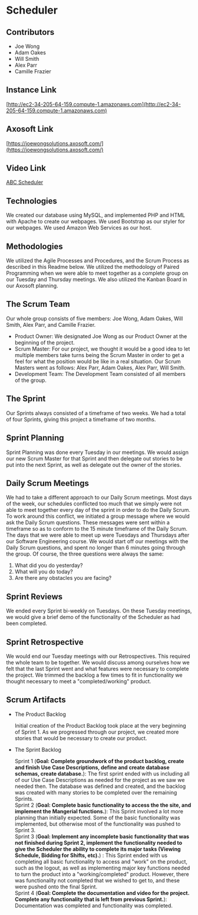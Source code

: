 # Scheduler

## Contributors
* Joe Wong
* Adam Oakes
* Will Smith
* Alex Parr
* Camille Frazier

## Instance Link
[http://ec2-34-205-64-159.compute-1.amazonaws.com](http://ec2-34-205-64-159.compute-1.amazonaws.com)

## Axosoft Link
[https://joewongsolutions.axosoft.com/](https://joewongsolutions.axosoft.com/)

## Video Link
[ABC Scheduler](https://youtu.be/mmp48CWuKfY)

## Technologies
We created our database using MySQL, and implemented PHP and HTML with Apache to create our webpages. We used Bootstrap as our styler for our webpages. We used Amazon Web Services as our host.

## Methodologies
We utilized the Agile Processes and Procedures, and the Scrum Process as described in this Readme below. We utilized the methodology of Paired Programming when we were able to meet together as a complete group on our Tuesday and Thursday meetings. We also utilized the Kanban Board in our Axosoft planning.

## The Scrum Team
Our whole group consists of five members: Joe Wong, Adam Oakes, Will Smith, Alex Parr, and Camille Frazier.
  * Product Owner: We designated Joe Wong as our Product Owner at the beginning of the project. 
  * Scrum Master: For our project, we thought it would be a good idea to let multiple members take turns being the Scrum Master in order to get a feel for what the position would be like in a real situation. Our Scrum Masters went as follows: Alex Parr, Adam Oakes, Alex Parr, Will Smith.
  * Development Team: The Development Team consisted of all members of the group.

## The Sprint
Our Sprints always consisted of a timeframe of two weeks. We had a total of four Sprints, giving this project a timeframe of two months.

## Sprint Planning
Sprint Planning was done every Tuesday in our meetings. We would assign our new Scrum Master for that Sprint and then delegate out stories to be put into the next Sprint, as well as delegate out the owner of the stories.

## Daily Scrum Meetings
We had to take a different approach to our Daily Scrum meetings. Most days of the week, our schedules conflicted too much that we simply were not able to meet together every day of the sprint in order to do the Daily Scrum. To work around this conflict, we initiated a group message where we would ask the Daily Scrum questions. These messages were sent within a timeframe so as to conform to the 15 minute timeframe of the Daily Scrum. The days that we were able to meet up were Tuesdays and Thursdays after our  Software Engineering course. We would start off our meetings with the Daily Scrum questions, and spent no longer than 6 minutes going through the group. Of course, the three questions were always the same:
  1. What did you do yesterday?
  2. What will you do today?
  3. Are there any obstacles you are facing?
  
## Sprint Reviews
We ended every Sprint bi-weekly on Tuesdays. On these Tuesday meetings, we would give a brief demo of the functionality of the Scheduler as had been completed. 

## Sprint Retrospective
We would end our Tuesday meetings with our Retrospectives. This required the whole team to be together. We would discuss among ourselves how we felt that the last Sprint went and what features were necessary to complete the project. We trimmed the backlog a few times to fit in functionality we thought necessary to meet a "completed/working" product.

## Scrum Artifacts
 * The Product Backlog
 
   Initial creation of the Product Backlog took place at the very beginning of Sprint 1. As we progressed through our project, we created more stories that would be necessary to create our product. 
 * The Sprint Backlog
 
   Sprint 1 (**Goal: Complete groundwork of the product backlog, create and finish Use Case Descriptions, define and create database schemas, create database.**): The first sprint ended with us including all of our Use Case Descriptions as needed for the project as we saw we needed then. The database was defined and created, and the backlog was created with many stories to be completed over the remaining Sprints.  
   Sprint 2 (**Goal: Complete basic functionality to access the the site, and implement the Mangerial functions.**): This Sprint involved a lot more planning than initially expected. Some of the basic functionality was implemented, but otherwise most of the functionality was pushed to Sprint 3.  
   Sprint 3 (**Goal: Implement any incomplete basic functionality that was not finished during Sprint 2, implement the functionality needed to give the Scheduler the ability to complete its major tasks (Viewing Schedule, Bidding for Shifts, etc).**) : This Sprint ended with us completing all basic functionality to access and "work" on the product, such as the logout, as well as implementing major key functions needed to turn the product into a "working/completed" product. However, there was functionality not completed that we wished to get to, and these were pushed onto the final Sprint.    
   Sprint 4 (**Goal: Complete the documentation and video for the project. Complete any functionality that is left from previous Sprint.**): Documentation was completed and functionality was completed.
